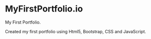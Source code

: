 # MyFirstPortfolio.io
My First Portfolio.

Created my first portfolio using Html5, Bootstrap, CSS and JavaScript.

